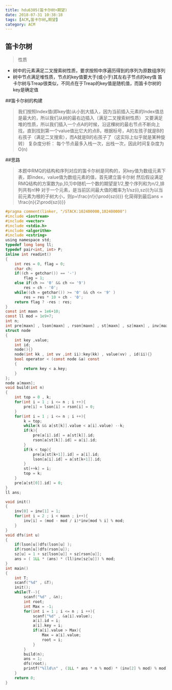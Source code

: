 ```yaml
---
title: hdu6305(笛卡尔树+期望)
date: 2018-07-31 10:38:18
tags: [ACM,笛卡尔树,期望]
category: ACM 
---
```

## 笛卡尔树
>性质
* 树中的元素满足二叉搜索树性质，要求按照中序遍历得到的序列为原数组序列
* 树中节点满足堆性质，节点的key值要大于(或小于)其左右子节点的key值
笛卡尔树与Treap很类似，不同点在于Treap的key值是随机值，而笛卡尔树的key是确定值
<!--more-->
##笛卡尔树的构建
>我们按照Index值(即key值)从小到大插入，因为当前插入元素的Index值总是最大的，所以我们从树的最右边插入（满足二叉搜索树性质）
又要满足堆的性质，所以我们插入一个点A的时候，沿这棵树的最右节点不断向上找，直到找到第一个value值比它大的点B，根据标号，A的左孩子就是B的右孩子（满足二叉搜索），而A就是B的右孩子了（这实际上似乎就是某种旋转）
复杂度分析： 每个节点最多入栈一次，出栈一次，因此时间复杂度为 O(n)

##思路
>本题中RMQ的结构和序列对应的笛卡尔树是同构的，另key值为数组元素下表，即index，value值为数组元素的值，首先建立笛卡尔树
然后假设满足RMQ结构的方案数为p,[0,1]中随机一个数的期望是1/2,整个序列和为n/2,排列共有n!种
对于一个元素，是当前区间最大值的概率为1/sz(i),sz(i)为以当前元素为根的子树大小，则p=\frac{n!}{\prod{sz(i)}}
化简得到最后ans = \frac{n}{2\prod{sz(i)}}

```c
#pragma comment(linker, "/STACK:102400000,102400000")
#include <iostream>
#include <vector>
#include <stdio.h>
#include <algorithm>
#include <cstring>
using namespace std;
typedef long long ll;
typedef pair<int, int> P;
inline int readint()
{
    int res = 0, flag = 0;
    char ch;
    if((ch = getchar()) == '-')
        flag = 1;
    else if(ch >= '0' && ch <= '9')
        res = ch - '0';
    while((ch = getchar()) >= '0' && ch <= '9' )
        res = res * 10 + ch - '0';
    return flag ? -res : res;
}
const int maxn = 1e6+10;
const ll mod = 1e9+7;
int n;
int pre[maxn] , lson[maxn] , rson[maxn] , st[maxn] , sz[maxn] , inv[maxn];
struct node
{
    int key ,value;
    int id;
    node(){}
    node(int kk , int vv ,int ii):key(kk) , value(vv) , id(ii){}
    bool operator < (const node &a) const
    {
        return key < a.key;
    }
};
node a[maxn];
void build(int n)
{
    int top = 0 , k;
    for(int i = 1 ; i <= n ; i ++){
        pre[i] = lson[i] = rson[i] = 0;
    }
    for(int i = 1 ; i <= n ; i ++){
        k = top;
        while(k && a[st[k]].value < a[i].value) --k;
        if(k){
            pre[a[i].id] = a[st[k]].id;
            rson[a[st[k]].id] = a[i].id;
        }
        if(k < top){
            pre[a[st[k+1]].id] = a[i].id;
            lson[a[i].id] = a[st[k+1]].id;
        }
        st[++k] = i;
        top = k;
    }
    pre[a[st[0]].id] = 0;
}
ll ans;

void init()
{
    inv[0] = inv[1] = 1;
    for(int i = 2 ; i < maxn ; i++){
        inv[i] = (mod - mod / i)*inv[mod % i] % mod;
    }
}
void dfs(int u)
{
    if(lson[u])dfs(lson[u] );
    if(rson[u])dfs(rson[u]);
    sz[u] = 1 + sz[lson[u]] + sz[rson[u]];
    ans = ( 1LL * (ans) * (ll)inv[sz[u]]) % mod;
}
int main()
{
    int T;
    scanf("%d" , &T);
    init();
    while(T--){
        scanf("%d" , &n);
        int root;
        int Max = -1;
        for(int i = 1 ; i <= n ; i ++){
            scanf("%d" , &a[i].value);
            a[i].id = i;
            a[i].key = i;
            if(a[i].value > Max){
                Max = a[i].value;
                root = i;
            }
        }
        build(n);
        ans = 1;
        dfs(root);
        printf("%lld\n" , (1LL * ans * n % mod) * (inv[2] % mod) % mod);
    }
    return 0;
}
```

